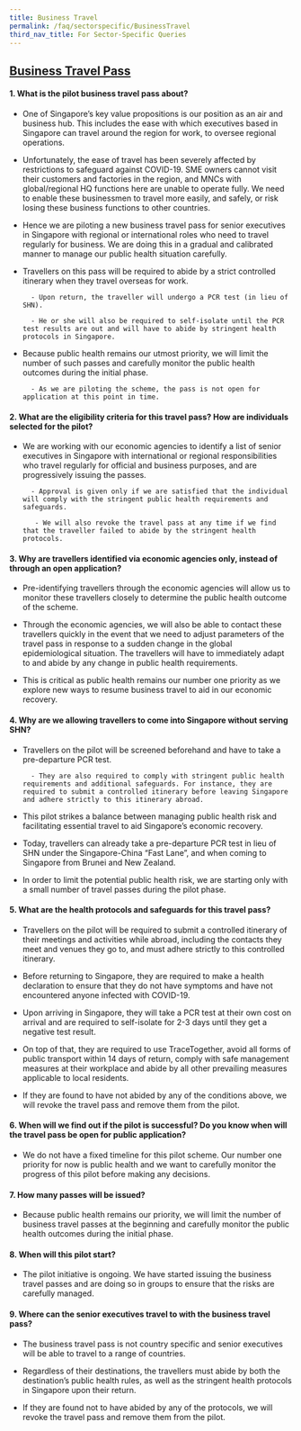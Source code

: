 ```yaml
---
title: Business Travel
permalink: /faq/sectorspecific/BusinessTravel
third_nav_title: For Sector-Specific Queries
---
```


## **<ins>Business Travel Pass</ins>**

#### **1. What is the pilot business travel pass about?**
- One of Singapore’s key value propositions is our position as an air and business hub. This includes the ease with which executives based in Singapore can travel around the region for work, to oversee regional operations.

- Unfortunately, the ease of travel has been severely affected by restrictions to safeguard against COVID-19. SME owners cannot visit their customers and factories in the region, and MNCs with global/regional HQ functions here are unable to operate fully. We need to enable these businessmen to travel more easily, and safely, or risk losing these business functions to other countries.

- Hence we are piloting a new business travel pass for senior executives in Singapore with regional or international roles who need to travel regularly for business. We are doing this in a gradual and calibrated manner to manage our public health situation carefully.

- Travellers on this pass will be required to abide by a strict controlled itinerary when they travel overseas for work.

        - Upon return, the traveller will undergo a PCR test (in lieu of SHN). 

        - He or she will also be required to self-isolate until the PCR test results are out and will have to abide by stringent health protocols in Singapore.

- Because public health remains our utmost priority, we will limit the number of such passes and carefully monitor the public health outcomes during the initial phase.

        - As we are piloting the scheme, the pass is not open for application at this point in time.

#### **2. What are the eligibility criteria for this travel pass? How are individuals selected for the pilot?**
- We are working with our economic agencies to identify a list of senior executives in Singapore with international or regional responsibilities who travel regularly for official and business purposes, and are progressively issuing the passes.

        - Approval is given only if we are satisfied that the individual will comply with the stringent public health requirements and safeguards.

         - We will also revoke the travel pass at any time if we find that the traveller failed to abide by the stringent health protocols.

#### **3. Why are travellers identified via economic agencies only, instead of through an open application?**
- Pre-identifying travellers through the economic agencies will allow us to monitor these travellers closely to determine the public health outcome of the scheme.

- Through the economic agencies, we will also be able to contact these travellers quickly in the event that we need to adjust parameters of the travel pass in response to a sudden change in the global epidemiological situation. The travellers will have to immediately adapt to and abide by any change in public health requirements.

- This is critical as public health remains our number one priority as we explore new ways to resume business travel to aid in our economic recovery.

#### **4. Why are we allowing travellers to come into Singapore without serving SHN?**
- Travellers on the pilot will be screened beforehand and have to take a pre-departure PCR test.

        - They are also required to comply with stringent public health requirements and additional safeguards. For instance, they are required to submit a controlled itinerary before leaving Singapore and adhere strictly to this itinerary abroad. 

- This pilot strikes a balance between managing public health risk and facilitating essential travel to aid Singapore’s economic recovery.

- Today, travellers can already take a pre-departure PCR test in lieu of SHN under the Singapore-China “Fast Lane”, and when coming to Singapore from Brunei and New Zealand.

- In order to limit the potential public health risk, we are starting only with a small number of travel passes during the pilot phase. 

#### **5. What are the health protocols and safeguards for this travel pass?**
- Travellers on the pilot will be required to submit a controlled itinerary of their meetings and activities while abroad, including the contacts they meet and venues they go to, and must adhere strictly to this controlled itinerary. 

- Before returning to Singapore, they are required to make a health declaration to ensure that they do not have symptoms and have not encountered anyone infected with COVID-19.

- Upon arriving in Singapore, they will take a PCR test at their own cost on arrival and are required to self-isolate for 2-3 days until they get a negative test result. 

- On top of that, they are required to use TraceTogether, avoid all forms of public transport within 14 days of return, comply with safe management measures at their workplace and abide by all other prevailing measures applicable to local residents.

- If they are found to have not abided by any of the conditions above, we will revoke the travel pass and remove them from the pilot.

#### **6. When will we find out if the pilot is successful? Do you know when will the travel pass be open for public application?**
- We do not have a fixed timeline for this pilot scheme. Our number one priority for now is public health and we want to carefully monitor the progress of this pilot before making any decisions.

#### **7. How many passes will be issued?**
- Because public health remains our priority, we will limit the number of business travel passes at the beginning and carefully monitor the public health outcomes during the initial phase.

#### **8. When will this pilot start?**
- The pilot initiative is ongoing. We have started issuing the business travel passes and are doing so in groups to ensure that the risks are carefully managed.

#### **9. Where can the senior executives travel to with the business travel pass?**
- The business travel pass is not country specific and senior executives will be able to travel to a range of countries. 

- Regardless of their destinations, the travellers must abide by both the destination’s public health rules, as well as the stringent health protocols in Singapore upon their return. 

- If they are found not to have abided by any of the protocols, we will revoke the travel pass and remove them from the pilot.